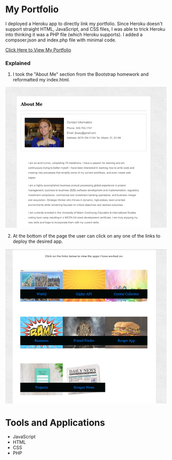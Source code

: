 # My Portfolio

I deployed a Heroku app to directly link my portfolio. Since Heroku doesn't support straight HTML, JavaScript, and CSS files, I was able to trick Heroku into thinking it was a PHP file (which Heroku supports). I added a compsoer.json and index.php file with minimal code. 

[Click Here to View My Portfolio](https://myportfolio777.herokuapp.com/)


### Explained

1. I took the "About Me" section from the Bootstrap homework and reformatted my index.html. 

![aboutMe1](https://github.com/jldueyusa/portfolio/blob/master/assets/images/aboutme.png)


2. At the bottom of the page the user can click on any one of the links to deploy the desired app.

![portfolio2](https://github.com/jldueyusa/portfolio/blob/master/assets/images/projects.png)

# Tools and Applications
- JavaScript
- HTML
- CSS
- PHP
